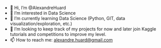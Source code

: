 - 👋 Hi, I’m @AlexandreHuard
- 👀 I’m interested in Data Science
- 🌱 I’m currently learning Data Science (Python, GIT, data visualization/exploration, etc.)
- 💞️ I’m looking to keep track of my projects for now and later join Kaggle tutorials and competitions to improve my level. 
- 📫 How to reach me: alexandre.huard@gmail.com

<!---
AlexandreHuard/AlexandreHuard is a ✨ special ✨ repository because its `README.md` (this file) appears on your GitHub profile.
You can click the Preview link to take a look at your changes.
--->
